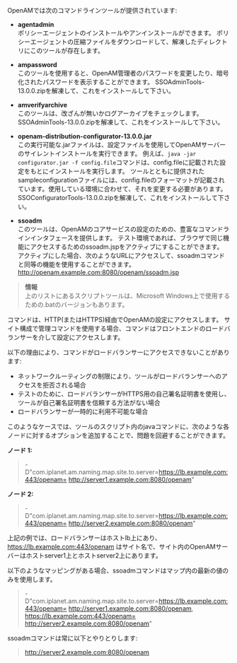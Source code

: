 OpenAMでは次のコマンドラインツールが提供されています:

- **agentadmin**  
 ポリシーエージェントのインストールやアンインストールができます。
 ポリシーエージェントの圧縮ファイルをダウンロードして、解凍したディレクトリにこのツールが存在します。

- **ampassword**  
 このツールを使用すると、OpenAM管理者のパスワードを変更したり、暗号化されたパスワードを表示することができます。
 SSOAdminTools-13.0.0.zipを解凍して、これをインストールして下さい。
 
- **amverifyarchive**  
 このツールは、改ざんが無いかログアーカイブをチェックします。
 SSOAdminTools-13.0.0.zipを解凍して、これをインストールして下さい。

- **openam-distribution-configurator-13.0.0.jar**  
 この実行可能な.jarファイルは、設定ファイルを使用してOpenAMサーバーのサイレントインストールを実行できます。
例えば、`java -jar configurator.jar -f config.file`コマンドは、config.fileに記載された設定をもとにインストールを実行します。
ツールとともに提供されたsampleconfigurationファイルには、config.fileのフォーマットが記載されています。使用している環境に合わせて、それを変更する必要があります。
SSOConfiguratorTools-13.0.0.zipを解凍して、これをインストールして下さい。
 
- **ssoadm**  
 このツールは、OpenAMのコアサービスの設定のための、豊富なコマンドラインインタフェースを提供します。
 テスト環境であれば、ブラウザで同じ機能にアクセスするためのssoadm.jspをアクティブにすることができます。
アクティブにした場合、次のようなURLにアクセスして、ssoadmコマンドと同等の機能を使用することができます。
 http://openam.example.com:8080/openam/ssoadm.jsp

> **情報**  
> 上のリストにあるスクリプトツールは、Microsoft Windows上で使用するための.batのバージョンもあります。

コマンドは、HTTP(またはHTTPS)経由でOpenAMの設定にアクセスします。
サイト構成で管理コマンドを使用する場合、コマンドはフロントエンドのロードバランサーを介して設定にアクセスします。

以下の理由により、コマンドがロードバランサーにアクセスできないことがあります:

- ネットワークルーティングの制限により、ツールがロードバランサーへのアクセスを拒否される場合
- テストのために、ロードバランサーがHTTPS用の自己署名証明書を使用し、ツールが自己署名証明書を信頼する方法がない場合
- ロードバランサーが一時的に利用不可能な場合

このようなケースでは、ツールのスクリプト内のjavaコマンドに、次のような各ノードに対するオプションを追加することで、問題を回避することができます。

**ノード 1:**

> -D"com.iplanet.am.naming.map.site.to.server=https://lb.example.com:443/openam=
> http://server1.example.com:8080/openam"

**ノード 2:**

> -D"com.iplanet.am.naming.map.site.to.server=https://lb.example.com:443/openam=
> http://server2.example.com:8080/openam"

上記の例では、ロードバランサーはホストlb上にあり、https://lb.example.com:443/openam はサイト名で、サイト内のOpenAMサーバーはホストserver1上とホストserver2上にあります。

以下のようなマッピングがある場合、ssoadmコマンドはマップ内の最新の値のみを使用します。

> -D"com.iplanet.am.naming.map.site.to.server=https://lb.example.com:443/openam=
> http://server1.example.com:8080/openam, https://lb.example.com:443/openam=
> http://server2.example.com:8080/openam"

ssoadmコマンドは常に以下とやりとりします:

> http://server2.example.com:8080/openam
